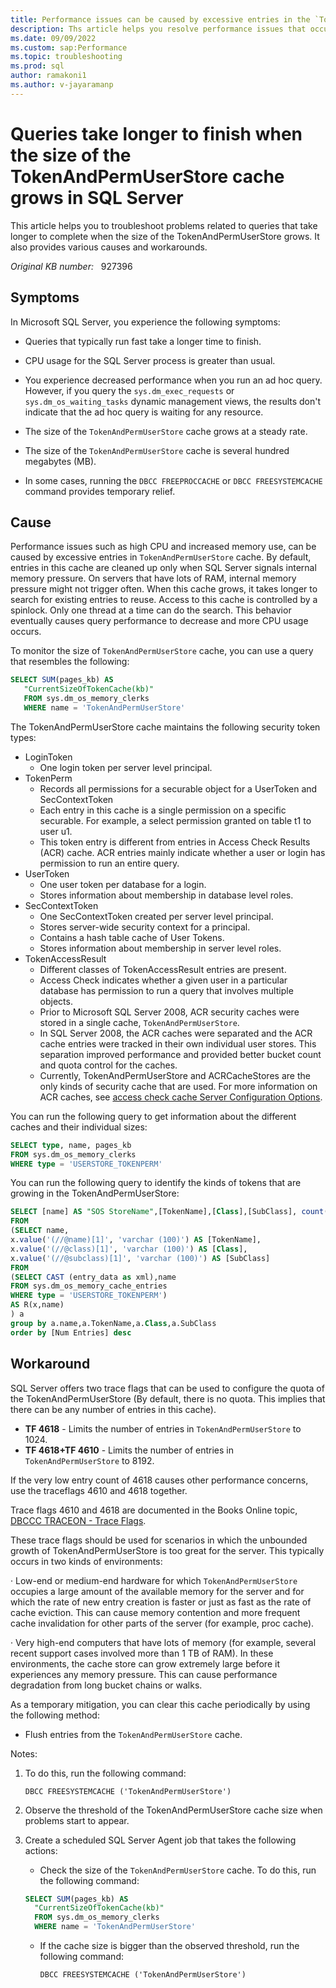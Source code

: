 ```yaml
---
title: Performance issues can be caused by excessive entries in the `TokenAndPermUserStore` cache.
description: Ths article helps you resolve performance issues that occur in the `TokenAndPermUserStore` cache. It also explains the causes an provides workarounds. 
ms.date: 09/09/2022
ms.custom: sap:Performance
ms.topic: troubleshooting
ms.prod: sql
author: ramakoni1
ms.author: v-jayaramanp
---
```


# Queries take longer to finish when the size of the TokenAndPermUserStore cache grows in SQL Server

This article helps you to troubleshoot problems related to queries that take longer to complete when the size of the TokenAndPermUserStore grows. It also provides various causes and workarounds.

_Original KB number:_ &nbsp; 927396

## Symptoms

In Microsoft SQL Server, you experience the following symptoms:

- Queries that typically run fast take a longer time to finish.

- CPU usage for the SQL Server process is greater than usual.

- You experience decreased performance when you run an ad hoc query. However, if you query the `sys.dm_exec_requests` or `sys.dm_os_waiting_tasks` dynamic management views, the results don't indicate that the ad hoc query is waiting for any resource.

- The size of the `TokenAndPermUserStore` cache grows at a steady rate.

- The size of the `TokenAndPermUserStore` cache is several hundred megabytes (MB).

- In some cases, running the `DBCC FREEPROCCACHE` or `DBCC FREESYSTEMCACHE` command provides temporary relief.

## Cause

Performance issues such as high CPU and increased memory use, can be caused by excessive entries in `TokenAndPermUserStore` cache. By default, entries in this cache are cleaned up only when SQL Server signals internal memory pressure. On servers that have lots of RAM, internal memory pressure might not trigger often. When this cache grows, it takes longer to search for existing entries to reuse. Access to this cache is controlled by a spinlock. Only one thread at a time can do the search. This behavior eventually causes query performance to decrease and more CPU usage occurs.

To monitor the size of `TokenAndPermUserStore` cache, you can use a query that resembles the following:

```sql
SELECT SUM(pages_kb) AS 
   "CurrentSizeOfTokenCache(kb)" 
   FROM sys.dm_os_memory_clerks 
   WHERE name = 'TokenAndPermUserStore'
```

The TokenAndPermUserStore cache maintains the following security token types:

- LoginToken
  - One login token per server level principal.
- TokenPerm
  - Records all permissions for a securable object for a UserToken and SecContextToken
  - Each entry in this cache is a single permission on a specific securable. For example, a select permission granted on table t1 to user u1.
  - This token entry is different from entries in Access Check Results (ACR) cache. ACR entries mainly indicate whether a user or login has permission to run an entire query.
- UserToken
  - One user token per database for a login.
  - Stores information about membership in database level roles.
- SecContextToken
  - One SecContextToken created per server level principal.
  - Stores server-wide security context for a principal.
  - Contains a hash table cache of User Tokens.
  - Stores information about membership in server level roles.
- TokenAccessResult
  - Different classes of TokenAccessResult entries are present.
  - Access Check indicates whether a given user in a particular database has permission to run a query that involves multiple objects.
  - Prior to Microsoft SQL Server 2008, ACR security caches were stored in a single cache, `TokenAndPermUserStore`.  
  - In SQL Server 2008, the ACR caches were separated and the ACR cache entries were tracked in their own individual user stores. This separation improved performance and provided   better bucket count and quota control for the caches.
  - Currently, TokenAndPermUserStore and ACRCacheStores are the only kinds of security cache that are used. For more information on ACR caches, see [access check cache Server Configuration Options](/sql/database-engine/configure-windows/access-check-cache-server-configuration-options?view=sql-server-ver16&preserve-view=true).
  
You can run the following query to get information about the different caches and their individual sizes:

```sql
SELECT type, name, pages_kb 
FROM sys.dm_os_memory_clerks 
WHERE type = 'USERSTORE_TOKENPERM'
```

You can run the following query to identify the kinds of tokens that are growing in the TokenAndPermUserStore:

```sql
SELECT [name] AS "SOS StoreName",[TokenName],[Class],[SubClass], count(*) as [Num Entries]
FROM
(SELECT name,
x.value('(//@name)[1]', 'varchar (100)') AS [TokenName],
x.value('(//@class)[1]', 'varchar (100)') AS [Class],
x.value('(//@subclass)[1]', 'varchar (100)') AS [SubClass]
FROM
(SELECT CAST (entry_data as xml),name
FROM sys.dm_os_memory_cache_entries
WHERE type = 'USERSTORE_TOKENPERM') 
AS R(x,name)
) a
group by a.name,a.TokenName,a.Class,a.SubClass
order by [Num Entries] desc
```

## Workaround

SQL Server offers two trace flags that can be used to configure the quota of the TokenAndPermUserStore (By default, there is no quota. This  implies that there can be any number of entries  in this cache).

- **TF 4618** - Limits the number of entries in `TokenAndPermUserStore` to 1024.
- **TF 4618+TF 4610** - Limits the number of entries in `TokenAndPermUserStore` to 8192.

If the very low entry count of 4618 causes other performance concerns, use the traceflags 4610 and 4618 together.

Trace flags 4610 and 4618 are documented in the Books Online topic, [DBCCC TRACEON - Trace Flags](/sql/t-sql/database-console-commands/dbcc-traceon-trace-flags-transact-sql?view=sql-server-ver16&preserve-view=true).

These trace flags should be used for scenarios in which the unbounded growth of TokenAndPermUserStore is too great for the server. This typically occurs in two kinds of environments:

· Low-end or medium-end hardware for which `TokenAndPermUserStore` occupies a large amount of the available memory for the server and for which the rate of new entry creation is faster or just as fast as the rate of cache eviction. This can cause memory contention and more frequent cache invalidation for other parts of the server (for example, proc cache).

· Very high-end computers that have lots of memory (for example, several recent support cases involved more than 1 TB of RAM). In these environments, the cache store can grow extremely large before it experiences any memory pressure. This can cause performance degradation from long bucket chains or walks.

As a temporary mitigation, you can clear this cache periodically by using the following method:

- Flush entries from the `TokenAndPermUserStore` cache.

Notes:

1. To do this, run the following command:

    `DBCC FREESYSTEMCACHE ('TokenAndPermUserStore')`

1. Observe the threshold of the TokenAndPermUserStore cache size when problems start to appear.
1. Create a scheduled SQL Server Agent job that takes the following actions:
    - Check the size of the `TokenAndPermUserStore` cache. To do this, run the following command:

     ```sql
    SELECT SUM(pages_kb) AS 
       "CurrentSizeOfTokenCache(kb)" 
       FROM sys.dm_os_memory_clerks 
       WHERE name = 'TokenAndPermUserStore'
     ```

   - If the cache size is bigger than the observed threshold, run the following command:

       `DBCC FREESYSTEMCACHE ('TokenAndPermUserStore')`
